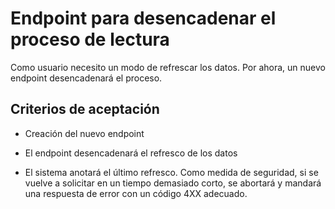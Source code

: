 # Endpoint para desencadenar el proceso de lectura

Como usuario necesito un modo de refrescar los datos. Por ahora, un nuevo endpoint desencadenará el proceso.

## Criterios de aceptación

* Creación del nuevo endpoint

* El endpoint desencadenará el refresco de los datos

* El sistema anotará el último refresco. Como medida de seguridad, si se vuelve a solicitar en un tiempo demasiado corto, se abortará y mandará una respuesta de error con un código 4XX adecuado.

